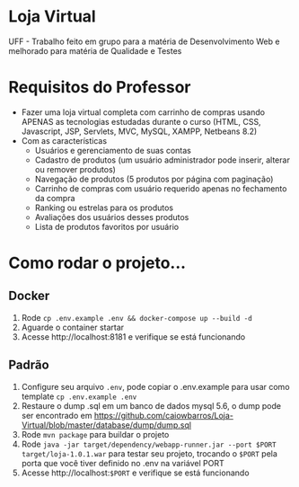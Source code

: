 # Loja Virtual
UFF - Trabalho feito em grupo para a matéria de Desenvolvimento Web e melhorado para matéria de Qualidade e Testes

# Requisitos do Professor
* Fazer uma loja virtual completa com carrinho de compras usando APENAS as tecnologias estudadas durante o curso (HTML, CSS, Javascript, JSP, Servlets, MVC, MySQL, XAMPP, Netbeans 8.2)
* Com as características
  * Usuários e gerenciamento de suas contas
  * Cadastro de produtos (um usuário administrador pode inserir, alterar ou remover produtos)
  * Navegação de produtos (5 produtos por página com paginação)
  * Carrinho de compras com usuário requerido apenas no fechamento da compra
  * Ranking ou estrelas para os produtos
  * Avaliações dos usuários desses produtos
  * Lista de produtos favoritos por usuário

# Como rodar o projeto...
## Docker
1. Rode `cp .env.example .env && docker-compose up --build -d`
2. Aguarde o container startar
3. Acesse http://localhost:8181 e verifique se está funcionando
## Padrão
1. Configure seu arquivo `.env`, pode copiar o .env.example para usar como template `cp .env.example .env`
2. Restaure o dump .sql em um banco de dados mysql 5.6, o dump pode ser encontrado em https://github.com/caiowbarros/Loja-Virtual/blob/master/database/dump/dump.sql
3. Rode `mvn package` para buildar o projeto
4. Rode `java -jar target/dependency/webapp-runner.jar --port $PORT target/loja-1.0.1.war` para testar seu projeto, trocando o `$PORT` pela porta que você tiver definido no .env na variável PORT
5. Acesse http://localhost:`$PORT` e verifique se está funcionando